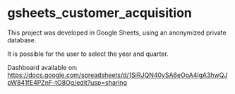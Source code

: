 # gsheets_customer_acquisition
This project was developed in Google Sheets, using an anonymized private database.

It is possible for the user to select the year and quarter.

Dashboard available on:
https://docs.google.com/spreadsheets/d/1SiRJQN40ySA6eOoA4lgA3hwQJpW841fE4PZnF-tO8Og/edit?usp=sharing
